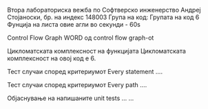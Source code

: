Втора лабораториска вежба по Софтверско инженерство
Андреј Стојаноски, бр. на индекс 148003
Група на код:
Групата на код 6
Фунција на листа овие агли во секунди - 60s

Control Flow Graph
WORD од control flow graph-ot

Цикломатската комплексност на функцијата
Цикломатската комплексност на овој код е 6.

Тест случаи според критериумот Every statement
....

Тест случаи според критериумот Every path
....

Објаснување на напишаните unit tests
... ...

